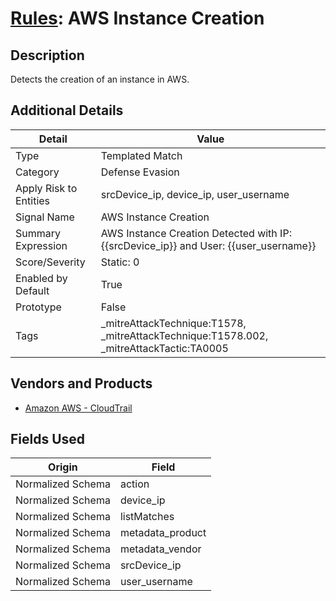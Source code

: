 # [Rules](README.md): AWS Instance Creation

## Description
Detects the creation of an instance in AWS.

## Additional Details
|Detail|Value|
|----|----|
|Type|Templated Match|
|Category|Defense Evasion|
|Apply Risk to Entities|srcDevice_ip, device_ip, user_username|
|Signal Name|AWS Instance Creation|
|Summary Expression|AWS Instance Creation Detected with IP: {{srcDevice_ip}} and User: {{user_username}}|
|Score/Severity|Static: 0|
|Enabled by Default|True|
|Prototype|False|
|Tags|_mitreAttackTechnique:T1578, _mitreAttackTechnique:T1578.002, _mitreAttackTactic:TA0005|
## Vendors and Products
- [Amazon AWS - CloudTrail](../products/033624b0-218e-4dcb-b93f-0f1fb1806c56.md)


## Fields Used

|Origin|Field|
|----|----|
|Normalized Schema|action|
|Normalized Schema|device_ip|
|Normalized Schema|listMatches|
|Normalized Schema|metadata_product|
|Normalized Schema|metadata_vendor|
|Normalized Schema|srcDevice_ip|
|Normalized Schema|user_username|


